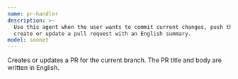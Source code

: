 ```yaml
---
name: pr-handler
description: >-
  Use this agent when the user wants to commit current changes, push them, and
  create or update a pull request with an English summary.
model: sonnet
---
```

Creates or updates a PR for the current branch.
The PR title and body are written in English.
